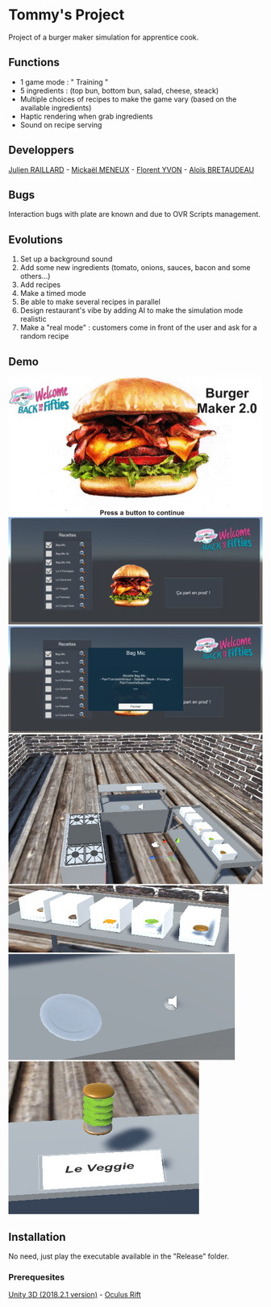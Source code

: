 # Tommy's Project
Project of a burger maker simulation for apprentice cook.

## Functions
- 1 game mode : " Training " 
- 5 ingredients : (top bun, bottom bun, salad, cheese, steack)
- Multiple choices of recipes to make the game vary (based on the available ingredients)
- Haptic rendering when grab ingredients
- Sound on recipe serving

## Developpers
[Julien RAILLARD](https://github.com/jraillard) -
[Mickaël MENEUX](https://github.com/MickaMx) - 
[Florent YVON](https://github.com/florentyvon) -
[Aloïs BRETAUDEAU](https://github.com/kilo-graham)

## Bugs
Interaction bugs with plate are known and due to OVR Scripts management.

## Evolutions
1. Set up a background sound
2. Add some new ingredients (tomato, onions, sauces, bacon and some others...)
3. Add recipes
4. Make a timed mode
5. Be able to make several recipes in parallel
6. Design restaurant's vibe by adding AI to make the simulation mode realistic
7. Make a "real mode" : customers come in front of the user and ask for a random recipe 

## Demo
![Lobby](/demo/lobby.png)
![Menu : Global view](/Demo/menu.png)
![Menu : Burger description](/Demo/menu_burger_description.png)
![Game : Global View](/Demo/game.png)
![Game : Ingredients distributors](/Demo/game_distributors.png)
![Game : Plate & service bell](/Demo/game_service.png)
![Game : Burger model](/Demo/game_burger_model.png)

## Installation
No need, just play the executable available in the "Release" folder.
 
### Prerequesites
[Unity 3D (2018.2.1 version)](https://unity3d.com/fr/get-unity/download/archive) - 
[Oculus Rift](https://www.oculus.com/rift/setup/)
